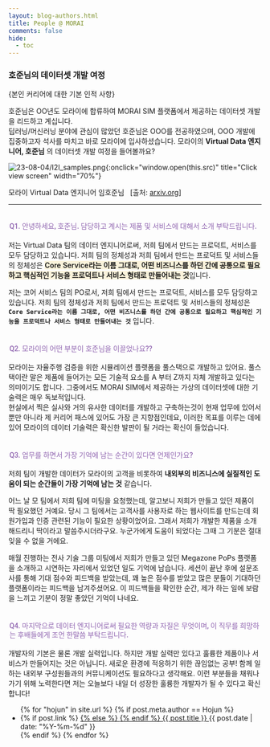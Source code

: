 ```yaml
---
layout: blog-authors.html
title: People @ MORAI
comments: false
hide:
  - toc
---
```


### 호준님의 데이터셋 개발 여정
{본인 커리어에 대한 기본 인적 사항}

호준님은 OO년도 모라이에 합류하여 MORAI SIM 플랫폼에서 제공하는 데이터셋 개발을 리드하고 계십니다.<br>
딥러닝/머신러닝 분야에 관심이 많았던 호준님은 OOO를 전공하였으며, OOO  개발에 집중하고자 석사를 마치고 바로 모라이에 입사하셨습니다.
모라이의 **Virtual Data 엔지니어, 호준님** 의 데이터셋 개발 여정을 들어볼까요? 

![23-08-04/I2I_samples.png](hojun.jpg){:onclick="window.open(this.src)" title="Click view screen" width="70%"}
<figcaption> 모라이 Virtual Data 엔지니어 임호준님 &nbsp; [출처: <a href="https://arxiv.org/pdf/2101.08629.pdf" target="_blank"> arxiv.org</a>]</figcaption>

---
<br>

<h3 spellcheck="true" data-content-editable-leaf="true" contenteditable="false" style="max-width: 100%; width: 100%; white-space: pre-wrap; word-break: break-word; caret-color: rgb(55, 53, 47); padding: 3px 2px; font-family: Roboto, -apple-system, BlinkMacSystemFont, &quot;Segoe UI&quot;, Helvetica, &quot;Apple Color Emoji&quot;, Arial, sans-serif, &quot;Segoe UI Emoji&quot;, &quot;Segoe UI Symbol&quot;; font-weight: 550; font-size: 1em; line-height: 1.3; margin: 0px;"><span style="font-weight:550;color:rgba(144, 101, 176, 1);fill:rgba(144, 101, 176, 1)" data-token-index="0" class="notion-enable-hover">Q1. 안녕하세요, 호준님. 담당하고 계시는 제품 및 서비스에 대해서 소개 부탁드립니다.
</span></h3>

저는 Virtual Data 팀의 데이터 엔지니어로써, 저희 팀에서 만드는 프로덕트, 서비스를 모두 담당하고 있습니다. 저희 팀의 정체성과 저희 팀에서 만드는 프로덕트 및 서비스들의 정체성은 <span style="font-weight:600;background:rgba(251, 243, 219, 1)" data-token-index="1" class="notion-enable-hover">Core Service라는 이름 그대로, 어떤 비즈니스를 하던 간에 공통으로 필요하고 핵심적인 기능을 프로덕트나 서비스 형태로 만들어내는 것</span>입니다.

저는 코어 서비스 팀의 PO로서, 저희 팀에서 만드는 프로덕트, 서비스를 모두 담당하고 있습니다. 저희 팀의 정체성과 저희 팀에서 만드는 프로덕트 및 서비스들의 정체성은 **`Core Service라는 이름 그대로, 어떤 비즈니스를 하던 간에 공통으로 필요하고 핵심적인 기능을 프로덕트나 서비스 형태로 만들어내는 것`** 입니다.

<div spellcheck="true" placeholder=" " data-content-editable-leaf="true" contenteditable="false" style="max-width: 100%; width: 100%; white-space: pre-wrap; word-break: break-word; caret-color: rgb(55, 53, 47); padding: 3px 2px; min-height: 1em; color: rgb(55, 53, 47); -webkit-text-fill-color: rgba(55, 53, 47, 0.5);"></div>

<h3 spellcheck="true" data-content-editable-leaf="true" contenteditable="false" style="max-width: 100%; width: 100%; white-space: pre-wrap; word-break: break-word; caret-color: rgb(55, 53, 47); padding: 3px 2px; font-family: Roboto, -apple-system, BlinkMacSystemFont, &quot;Segoe UI&quot;, Helvetica, &quot;Apple Color Emoji&quot;, Arial, sans-serif, &quot;Segoe UI Emoji&quot;, &quot;Segoe UI Symbol&quot;; font-weight: 600; font-size: 1em; line-height: 1.3; margin: 0px;"><span style="font-weight:550;color:rgba(144, 101, 176, 1);fill:rgba(144, 101, 176, 1)" data-token-index="0" class="notion-enable-hover">Q2. 모라이의 어떤 부분이 호준님을 이끌었나요?? 
</span></h3>

모라이는 자율주행 검증을 위한 시뮬레이션 플랫폼을 풀스택으로 개발하고 있어요. 풀스택이란 말은 제품에 들어가는 모든 기술적 요소를 A 부터 Z까지 자체 개발하고 있다는 의미이기도 합니다. 
그중에서도  MORAI SIM에서 제공하는 가상의 데이터셋에 대한 기술력은 매우 독보적입니다. <br>
현실에서 찍은 실사와 거의 유사한 데이터를 개발하고 구축하는것이 현재 업무에 있어서 뿐만 아니라 제 커리어 패스에 있어도 가장 큰 지향점인데요, 이러한 목표를 이루는 데에 있어 모라이의 데이터 기술력은 확신한 발판이 될 거라는 확신이 들었습니다.

<div spellcheck="true" placeholder=" " data-content-editable-leaf="true" contenteditable="false" style="max-width: 100%; width: 100%; white-space: pre-wrap; word-break: break-word; caret-color: rgb(55, 53, 47); padding: 3px 2px; min-height: 1em; color: rgb(55, 53, 47); -webkit-text-fill-color: rgba(55, 53, 47, 0.5);"></div>

<h3 spellcheck="true" data-content-editable-leaf="true" contenteditable="false" style="max-width: 100%; width: 100%; white-space: pre-wrap; word-break: break-word; caret-color: rgb(55, 53, 47); padding: 3px 2px; font-family: Roboto, -apple-system, BlinkMacSystemFont, &quot;Segoe UI&quot;, Helvetica, &quot;Apple Color Emoji&quot;, Arial, sans-serif, &quot;Segoe UI Emoji&quot;, &quot;Segoe UI Symbol&quot;; font-weight: 600; font-size: 1em; line-height: 1.3; margin: 0px;"><span style="font-weight:550;color:rgba(144, 101, 176, 1);fill:rgba(144, 101, 176, 1)" data-token-index="0" class="notion-enable-hover">Q3. 업무를 하면서 가장 기억에 남는 순간이 있다면 언제인가요? 
</span></h3>

저희 팀이 개발한 데이터가 모라이의 고객을 비롯하여 **내외부의 비즈니스에 실질적인 도움이 되는 순간들이 가장 기억에 남는 것** 같습니다. 

어느 날 모 팀에서 저희 팀에 미팅을 요청했는데, 알고보니 저희가 만들고 있던 제품이 딱 필요했던 거예요. 당시 그 팀에서는 고객사를 사용자로 하는 웹사이트를 만드는데 회원가입과 인증 관련된 기능이 필요한 상황이었어요. 그래서 저희가 개발한 제품을 소개해드리니 딱이라고 말씀주시더라구요. 누군가에게 도움이 되었다는 그때 그 기분은 절대 잊을 수 없을 거에요.

매월 진행하는 전사 기술 그룹 미팅에서 저희가 만들고 있던 Megazone PoPs 플랫폼을 소개하고 시연하는 자리에서 있었던 일도 기억에 남습니다. 세션이 끝난 후에 설문조사를 통해 기대 점수와 피드백을 받았는데, 꽤 높은 점수를 받았고 많은 분들이 기대하던 플랫폼이라는 피드백을 남겨주셨어요. 이 피드백들을 확인한 순간, 제가 하는 일에 보람을 느끼고 기분이 정말 좋았던 기억이 나네요.

<div spellcheck="true" placeholder=" " data-content-editable-leaf="true" contenteditable="false" style="max-width: 100%; width: 100%; white-space: pre-wrap; word-break: break-word; caret-color: rgb(55, 53, 47); padding: 3px 2px; min-height: 1em; color: rgb(55, 53, 47); -webkit-text-fill-color: rgba(55, 53, 47, 0.5);"></div>

<h3 spellcheck="true" data-content-editable-leaf="true" contenteditable="false" style="max-width: 100%; width: 100%; white-space: pre-wrap; word-break: break-word; caret-color: rgb(55, 53, 47); padding: 3px 2px; font-family: Roboto, -apple-system, BlinkMacSystemFont, &quot;Segoe UI&quot;, Helvetica, &quot;Apple Color Emoji&quot;, Arial, sans-serif, &quot;Segoe UI Emoji&quot;, &quot;Segoe UI Symbol&quot;; font-weight: 600; font-size: 1em; line-height: 1.3; margin: 0px;"><span style="font-weight:550;color:rgba(144, 101, 176, 1);fill:rgba(144, 101, 176, 1)" data-token-index="0" class="notion-enable-hover">Q4. 마지막으로 데이터 엔지니어로써 필요한 역량과 자질은 무엇이며, 이 직무를 희망하는 후배들에게 조언 한말씀 부탁드립니다.
</span></h3>
 
개발자의 기본은 물론 개발 실력입니다. 하지만 개발 실력만 있다고 훌륭한 제품이나 서비스가 만들어지는 것은 아닙니다. 새로운 환경에 적응하기 위한 끊임없는 공부! 함께 일하는 내외부 구성원들과의  커뮤니케이션도 필요하다고 생각해요. 이런 부분들을 채워나가기 위해 노력한다면 저는 오늘보다 내일 더 성장한 훌륭한 개발자가 될 수 있다고 확신합니다!



<div class="posts">
    <ul class="post">
      {% for "hojun" in site.url %}
        {% if post.meta.author == Hojun %}
          <li>
            {% if post.link %}
              <a href="{{ post.link }}">
            {% else %}
              <a href="{{ site.baseurl }}{{ post.url }}">
            {% endif %}
                {{ post.title }} 
              </a>
              <time>{{ post.date | date: "%Y-%m-%d" }}</time>
          </li>
        {% endif %}
      {% endfor %}
    </ul>
</div>